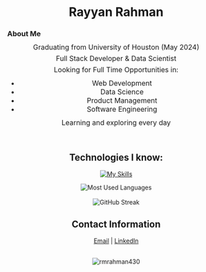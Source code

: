 
<h1 align="center">
  Rayyan Rahman
</h1>

### About Me

<div align="center">
  <div style="font-size:16px;">
    <p style="line-height:10px;">Graduating from University of Houston (May 2024)</p>
    <p style="line-height:10px;">Full Stack Developer & Data Scientist </p>
    <p style="line-height:10px;">Looking for Full Time Opportunities in:
      <ul>
        <div style="text-align: center">  
          <li>Web Development</li>
          <li>Data Science</li>
          <li>Product Management</li>
          <li>Software Engineering</li>
        </div>  
      </ul>
    </p>
    <p style="line-height:10px;">Learning and exploring every day<p>
  </div>
  <br>
</div>

<h2 align="center">Technologies I know:</h2>
<div align="center">

[![My Skills](https://skillicons.dev/icons?i=python,java,cs,cpp,html,css,javascript,bootstrap,react,express,nodejs,mongodb,tensorflow,pytorch,vscode,visualstudio,git,github,matlab,r,heroku,aws,azure,bash,dart,flutter,sklearn,mysql,jest,firebase,&perline=11)](https://skillicons.dev)

</div>

<div align="center">
    <img src="https://github-readme-stats.vercel.app/api/top-langs/?username=rmrahman430&hide=html,css&layout=compact&theme=gruvbox" alt="Most Used Languages">
</div>
<br>
<div align="center">
    <img src="https://streak-stats.demolab.com/?user=rmrahman430&theme=gruvbox" alt="GitHub Streak">
</div>

<h2 align="center">Contact Information</h2>

<div align="center">
  <a href="mailto:rayyanmrahman@gmail.com" target="_blank">Email</a> | 
  <a href="https://www.linkedin.com/in/rayyanmrahman/" target="_blank">LinkedIn</a>
</div>
<br>

<p align="center"> <img src="https://komarev.com/ghpvc/?username=rmrahman430&label=Profile%20views&color=0e75b6&style=flat" alt="rmrahman430" /> </p>
